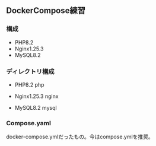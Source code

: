## DockerCompose練習

### 構成
- PHP8.2
- Nginx1.25.3
- MySQL8.2

### ディレクトリ構成

- PHP8.2
php

- Nginx1.25.3
nginx

- MySQL8.2
mysql

### Compose.yaml

docker-compose.ymlだったもの。今はcompose.ymlを推奨。

